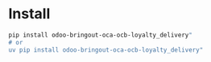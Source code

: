 # Install

```bash
pip install odoo-bringout-oca-ocb-loyalty_delivery"
# or
uv pip install odoo-bringout-oca-ocb-loyalty_delivery"
```

